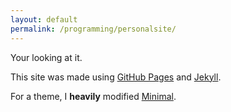 ```yaml
---
layout: default
permalink: /programming/personalsite/
---
```


Your looking at it.

This site was made using [GitHub Pages](https://pages.github.com) and [Jekyll](https://jekyllrb.com/).

For a theme, I __heavily__ modified [Minimal](https://github.com/pages-themes/minimal).
